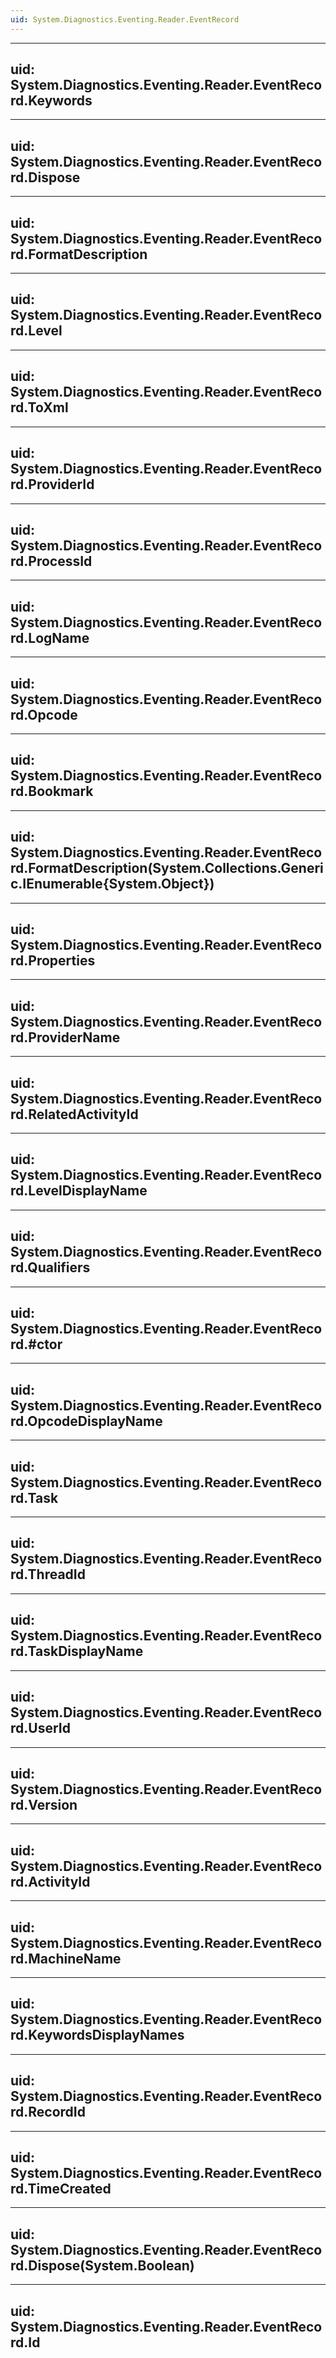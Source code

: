 ```yaml
---
uid: System.Diagnostics.Eventing.Reader.EventRecord
---
```


---
uid: System.Diagnostics.Eventing.Reader.EventRecord.Keywords
---

---
uid: System.Diagnostics.Eventing.Reader.EventRecord.Dispose
---

---
uid: System.Diagnostics.Eventing.Reader.EventRecord.FormatDescription
---

---
uid: System.Diagnostics.Eventing.Reader.EventRecord.Level
---

---
uid: System.Diagnostics.Eventing.Reader.EventRecord.ToXml
---

---
uid: System.Diagnostics.Eventing.Reader.EventRecord.ProviderId
---

---
uid: System.Diagnostics.Eventing.Reader.EventRecord.ProcessId
---

---
uid: System.Diagnostics.Eventing.Reader.EventRecord.LogName
---

---
uid: System.Diagnostics.Eventing.Reader.EventRecord.Opcode
---

---
uid: System.Diagnostics.Eventing.Reader.EventRecord.Bookmark
---

---
uid: System.Diagnostics.Eventing.Reader.EventRecord.FormatDescription(System.Collections.Generic.IEnumerable{System.Object})
---

---
uid: System.Diagnostics.Eventing.Reader.EventRecord.Properties
---

---
uid: System.Diagnostics.Eventing.Reader.EventRecord.ProviderName
---

---
uid: System.Diagnostics.Eventing.Reader.EventRecord.RelatedActivityId
---

---
uid: System.Diagnostics.Eventing.Reader.EventRecord.LevelDisplayName
---

---
uid: System.Diagnostics.Eventing.Reader.EventRecord.Qualifiers
---

---
uid: System.Diagnostics.Eventing.Reader.EventRecord.#ctor
---

---
uid: System.Diagnostics.Eventing.Reader.EventRecord.OpcodeDisplayName
---

---
uid: System.Diagnostics.Eventing.Reader.EventRecord.Task
---

---
uid: System.Diagnostics.Eventing.Reader.EventRecord.ThreadId
---

---
uid: System.Diagnostics.Eventing.Reader.EventRecord.TaskDisplayName
---

---
uid: System.Diagnostics.Eventing.Reader.EventRecord.UserId
---

---
uid: System.Diagnostics.Eventing.Reader.EventRecord.Version
---

---
uid: System.Diagnostics.Eventing.Reader.EventRecord.ActivityId
---

---
uid: System.Diagnostics.Eventing.Reader.EventRecord.MachineName
---

---
uid: System.Diagnostics.Eventing.Reader.EventRecord.KeywordsDisplayNames
---

---
uid: System.Diagnostics.Eventing.Reader.EventRecord.RecordId
---

---
uid: System.Diagnostics.Eventing.Reader.EventRecord.TimeCreated
---

---
uid: System.Diagnostics.Eventing.Reader.EventRecord.Dispose(System.Boolean)
---

---
uid: System.Diagnostics.Eventing.Reader.EventRecord.Id
---
